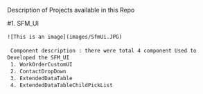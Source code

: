 Description of Projects  available in this Repo

#1.  SFM_UI 


    ![This is an image](images/SfmUi.JPG)
  
     Component description : there were total 4 component Used to Developed the SFM_UI
     1. WorkOrderCustomUI
     2. ContactDropDown
     3. ExtendedDataTable
     4. ExtendedDataTableChildPickList
     
     
     
     
     

